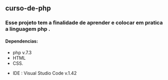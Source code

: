 ## curso-de-php 
### Esse projeto tem a finalidade de aprender e colocar em pratica a linguagem php .

#### Dependencias: 
* php v.7.3
* HTML 
* CSS.
- IDE : Visual Studio Code v.1.42
